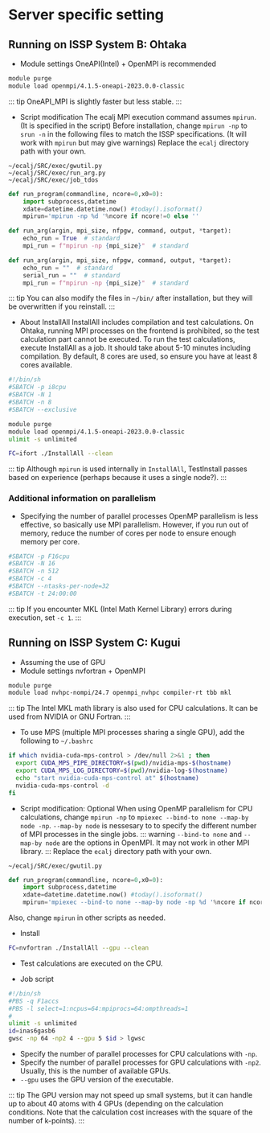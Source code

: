 # Server specific setting

## Running on ISSP System B: Ohtaka

 - Module settings
OneAPI(Intel) + OpenMPI is recommended
```bash
module purge
module load openmpi/4.1.5-oneapi-2023.0.0-classic  
```
::: tip
 OneAPI_MPI is slightly faster but less stable.
:::
 - Script modification
The ecalj MPI execution command assumes `mpirun`. (It is specified in the script)
Before installation, change `mpirun -np` to `srun -n` in the following files to match the ISSP specifications. (It will work with `mpirun` but may give warnings)
Replace the `ecalj` directory path with your own.
```
~/ecalj/SRC/exec/gwutil.py
~/ecalj/SRC/exec/run_arg.py
~/ecalj/SRC/exec/job_tdos
```
```python Around line 24 in gwutil.py
def run_program(commandline, ncore=0,x0=0):
    import subprocess,datetime
    xdate=datetime.datetime.now() #today().isoformat()
    mpirun='mpirun -np %d '%ncore if ncore!=0 else ''
```
```python Around line 7 in run_arg.py
def run_arg(argin, mpi_size, nfpgw, command, output, *target):
    echo_run = True  # standard
    mpi_run = f"mpirun -np {mpi_size}"  # standard
```
```python Around line 9 in job_tdos
def run_arg(argin, mpi_size, nfpgw, command, output, *target):
    echo_run = ""  # standard
    serial_run = ""  # standard
    mpi_run = f"mpirun -np {mpi_size}"  # standard
```
::: tip
You can also modify the files in `~/bin/` after installation, but they will be overwritten if you reinstall.
:::

 - About InstallAll
InstallAll includes compilation and test calculations. On Ohtaka, running MPI processes on the frontend is prohibited, so the test calculation part cannot be executed.
To run the test calculations, execute InstallAll as a job. It should take about 5-10 minutes including compilation.
By default, 8 cores are used, so ensure you have at least 8 cores available.
```bash job.sh
#!/bin/sh
#SBATCH -p i8cpu
#SBATCH -N 1
#SBATCH -n 8
#SBATCH --exclusive

module purge
module load openmpi/4.1.5-oneapi-2023.0.0-classic  
ulimit -s unlimited

FC=ifort ./InstallAll --clean
```

::: tip
 Although `mpirun` is used internally in `InstallAll`, TestInstall passes based on experience (perhaps because it uses a single node?).
:::

### Additional information on parallelism

 - Specifying the number of parallel processes
OpenMP parallelism is less effective, so basically use MPI parallelism.
However, if you run out of memory, reduce the number of cores per node to ensure enough memory per core.
```bash Example for 16 nodes and 512 MPI processes
#SBATCH -p F16cpu
#SBATCH -N 16
#SBATCH -n 512
#SBATCH -c 4
#SBATCH --ntasks-per-node=32
#SBATCH -t 24:00:00
```
::: tip
If you encounter MKL (Intel Math Kernel Library) errors during execution, set `-c 1`.
::: 

## Running on ISSP System C: Kugui

- Assuming the use of GPU
 - Module settings
nvfortran + OpenMPI
```bash
module purge
module load nvhpc-nompi/24.7 openmpi_nvhpc compiler-rt tbb mkl
```
::: tip
The Intel MKL math library is also used for CPU calculations. It can be used from NVIDIA or GNU Fortran.
:::
- To use MPS (multiple MPI processes sharing a single GPU), add the following to `~/.bashrc`
```bash ~/.bashrc
if which nvidia-cuda-mps-control > /dev/null 2>&1 ; then
  export CUDA_MPS_PIPE_DIRECTORY=$(pwd)/nvidia-mps-$(hostname)
  export CUDA_MPS_LOG_DIRECTORY=$(pwd)/nvidia-log-$(hostname)
  echo "start nvidia-cuda-mps-control at" $(hostname)
  nvidia-cuda-mps-control -d
fi
```

 - Script modification: Optional
When using OpenMP parallelism for CPU calculations, change `mpirun -np` to `mpiexec --bind-to none --map-by node -np`.
`--map-by node` is nessesary to to specify the different number of MPI processes in the single jobs.
::: warning
`--bind-to none` and `--map-by node` are the options in OpenMPI. It may not work in other MPI library.
:::
Replace the `ecalj` directory path with your own.
```
~/ecalj/SRC/exec/gwutil.py
```
```python Around line 24 in gwutil.py
def run_program(commandline, ncore=0,x0=0):
    import subprocess,datetime
    xdate=datetime.datetime.now() #today().isoformat()
    mpirun='mpiexec --bind-to none --map-by node -np %d '%ncore if ncore!=0 else ''
```
Also, change `mpirun` in other scripts as needed.

- Install
```bash
FC=nvfortran ./InstallAll --gpu --clean
```
* Test calculations are executed on the CPU.


- Job script
```bash job.sh
#!/bin/sh
#PBS -q F1accs
#PBS -l select=1:ncpus=64:mpiprocs=64:ompthreads=1
#
ulimit -s unlimited
id=inas6gasb6
gwsc -np 64 -np2 4 --gpu 5 $id > lgwsc
```
* Specify the number of parallel processes for CPU calculations with `-np`.
* Specify the number of parallel processes for GPU calculations with `-np2`. Usually, this is the number of available GPUs.
* `--gpu` uses the GPU version of the executable.

::: tip
The GPU version may not speed up small systems, but it can handle up to about 40 atoms with 4 GPUs (depending on the calculation conditions. Note that the calculation cost increases with the square of the number of k-points).
:::

